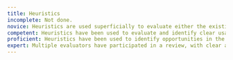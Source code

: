 ```yaml
---
title: Heuristics
incomplete: Not done.
novice: Heuristics are used superficially to evaluate either the existing design, competitors, or the presented design. The inclusion of heuristics does not add much value to the quality of design decisions.
competent: Heuristics have been used to evaluate and identify clear usability issues, at least some of which are then addressed in the final design presented.
proficient: Heuristics have been used to identify opportunities in the existing product (if available) as well as opportunities based on competitive and comparable products. The final product has taken all of these findings into account, and has also been through a final evaluation to maximize quality of output.
expert: Multiple evaluators have participated in a review, with clear actions taken to address issues surfaced. Findings and actions have also been prioritized and developed into a rollout plan.
---
```

